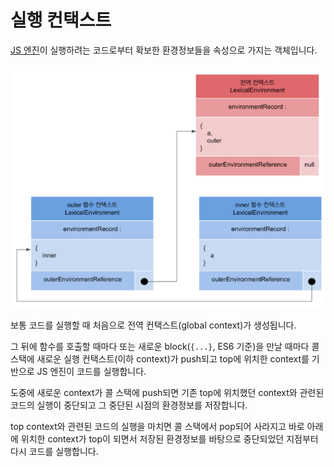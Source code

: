 # 실행 컨택스트

[JS 엔진](../../../posts/browser/browser_runtime/%EB%B8%8C%EB%9D%BC%EC%9A%B0%EC%A0%80_%EB%9F%B0%ED%83%80%EC%9E%84_%EA%B5%AC%EC%A1%B0.md)이 실행하려는 코드로부터 확보한 환경정보들을 속성으로 가지는 객체입니다.

![실행 컨택스트](../image/exec_context.png)

보통 코드를 실행할 때 처음으로 전역 컨택스트(global context)가 생성됩니다.

그 뒤에 함수를 호출할 때마다 또는 새로운 block(`{...}`, ES6 기준)을 만날 때마다 콜 스택에 새로운 실행 컨택스트(이하 context)가 push되고 top에 위치한 context를 기반으로 JS 엔진이 코드를 실행합니다.

도중에 새로운 context가 콜 스택에 push되면 기존 top에 위치했던 context와 관련된 코드의 실행이 중단되고 그 중단된 시점의 환경정보를 저장합니다.

top context와 관련된 코드의 실행을 마치면 콜 스택에서 pop되어 사라지고 바로 아래에 위치한 context가 top이 되면서 저장된 환경정보를 바탕으로 중단되었던 지점부터 다시 코드를 실행합니다.
